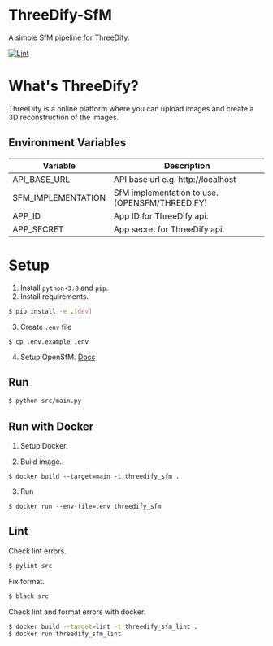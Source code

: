 # ThreeDify-SfM

A simple SfM pipeline for ThreeDify.

[![Lint](https://github.com/ThreeDify/ThreeDify-SfM/workflows/Lint%20Check/badge.svg)](https://github.com/silwalanish/ThreeDify-SfM/actions)

# What's ThreeDify?

ThreeDify is a online platform where you can upload images and create a 3D reconstruction of the images.

## Environment Variables

| Variable                      | Description                                      |
| ----------------------------- | ------------------------------------------------ |
| API_BASE_URL                  | API base url e.g. http://localhost               |
| SFM_IMPLEMENTATION            | SfM implementation to use. (OPENSFM/THREEDIFY)   |
| APP_ID                        | App ID for ThreeDify api.                        |
| APP_SECRET                    | App secret for ThreeDify api.                    |

# Setup
1. Install `python-3.8` and `pip`.
2. Install requirements.

```bash
$ pip install -e .[dev]
```

3. Create `.env` file

```
$ cp .env.example .env
```

4. Setup OpenSfM. [Docs](https://www.opensfm.org/docs/building.html)

## Run

```bash
$ python src/main.py
```

## Run with Docker

1. Setup Docker.

2. Build image.

```
$ docker build --target=main -t threedify_sfm .
```

3. Run

```
$ docker run --env-file=.env threedify_sfm
```

## Lint

Check lint errors.

```bash
$ pylint src
```

Fix format.

```bash
$ black src
```

Check lint and format errors with docker.

```bash
$ docker build --target=lint -t threedify_sfm_lint .
$ docker run threedify_sfm_lint
```
